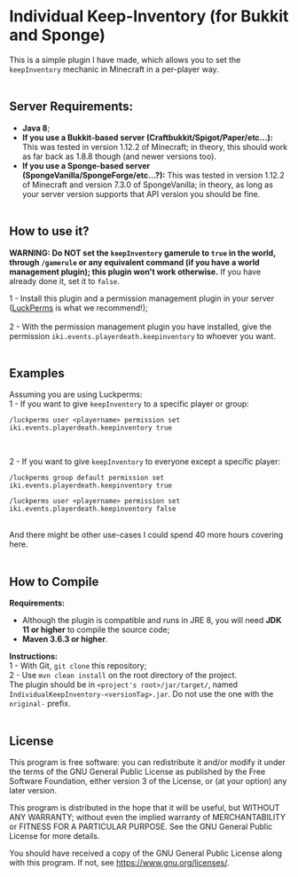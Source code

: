 # Individual Keep-Inventory (for Bukkit and Sponge)
This is a simple plugin I have made, which allows you to set the `keepInventory` mechanic in Minecraft in a per-player way.
</br></br>

## Server Requirements:
- **Java 8**;
- **If you use a Bukkit-based server (Craftbukkit/Spigot/Paper/etc...):** This was tested in version 1.12.2 of Minecraft; in theory, this should work as far back as 1.8.8 though (and newer versions too).
- **If you use a Sponge-based server (SpongeVanilla/SpongeForge/etc...?):** This was tested in version 1.12.2 of Minecraft and version 7.3.0 of SpongeVanilla; in theory, as long as your server version supports that API version you should be fine.
</br></br>

## How to use it?
**WARNING: Do NOT set the `keepInventory` gamerule to `true` in the world, through `/gamerule` or any equivalent command (if you have a world management plugin); this plugin won't work otherwise.** If you have already done it, set it to `false`.</br>

1 - Install this plugin and a permission management plugin in your server ([LuckPerms](https://luckperms.net/) is what we recommend!);</br></br>
2 - With the permission management plugin you have installed, give the permission `iki.events.playerdeath.keepinventory` to whoever you want.
</br></br>

## Examples
Assuming you are using Luckperms:</br>
1 - If you want to give `keepInventory` to a specific player or group:
```
/luckperms user <playername> permission set iki.events.playerdeath.keepinventory true
```
</br>

2 - If you want to give `keepInventory` to everyone except a specific player:
```
/luckperms group default permission set iki.events.playerdeath.keepinventory true

/luckperms user <playername> permission set iki.events.playerdeath.keepinventory false
```
</br>
And there might be other use-cases I could spend 40 more hours covering here.
</br></br>

## How to Compile
**Requirements:**
- Although the plugin is compatible and runs in JRE 8, you will need **JDK 11 or higher** to compile the source code;
- **Maven 3.6.3 or higher**.</br>

**Instructions:**</br>
1 - With Git, `git clone` this repository;</br>
2 - Use `mvn clean install` on the root directory of the project.</br>
The plugin should be in `<project's root>/jar/target/`, named `IndividualKeepInventory-<versionTag>.jar`. Do not use the one with the `original-` prefix.
</br></br>

## License
This program is free software: you can redistribute it and/or modify
it under the terms of the GNU General Public License as published by
the Free Software Foundation, either version 3 of the License, or
(at your option) any later version.</br>

This program is distributed in the hope that it will be useful,
but WITHOUT ANY WARRANTY; without even the implied warranty of
MERCHANTABILITY or FITNESS FOR A PARTICULAR PURPOSE.  See the
GNU General Public License for more details.</br>

You should have received a copy of the GNU General Public License
along with this program.  If not, see <https://www.gnu.org/licenses/>.
